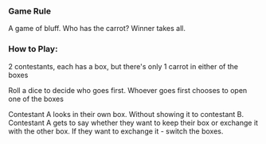 
### Game Rule
A game of bluff. Who has the carrot? Winner takes all.

### How to Play:
2 contestants, each has a box, but there's only 1 carrot in either of the boxes

Roll a dice to decide who goes first. Whoever goes first chooses to open one of the boxes

Contestant A looks in their own box. Without showing it to contestant B. 
Contestant A gets to say whether they want to keep their box or exchange 
it with the other box. If they want to exchange it - switch the boxes.
